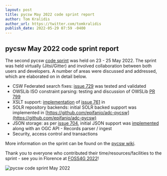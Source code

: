 ```yaml
---
layout: post
title: pycsw May 2022 code sprint report
author: Tom Kralidis
author_url: https://twitter.com/tomkralidis
publish_date: 2022-05-29 07:59 -0400
---
```


## pycsw May 2022 code sprint report

The second pycsw [code sprint](https://github.com/geopython/pycsw/wiki/Code-Sprint-2022-05) was held on 23 - 25 May 2022.  The
sprint was held virtually (Jitsi/Gitter) and involved collaboration between both users and developers.  A number of areas were
discussed and addressed, which are elaborated on in detail below.

- CSW Federated search fixes: [issue 729](https://github.com/geopython/pycsw/issues/729) was tested and validated
- OWSLib ISO constraint parsing: testing and discussion of OWSLib [PR 799](https://github.com/geopython/OWSLib/pull/799)
- XSLT support: [implementation](https://github.com/geopython/pycsw/pull/765) of [issue 761](https://github.com/geopython/pycsw/issues/761) in
- SOLR repository backends: initial SOLR backed support was implemented in [https://github.com/epifanio/adc-pycsw](https://github.com/epifanio/adc-pycsw)
- JSON storage: as per [issue 704](https://github.com/geopython/pycsw/issues/704), initial JSON support was [implemented](https://github.com/geopython/pycsw/pull/766) along with an OGC API - Records parser / ingest
- Security, access control and transactions

More information on the sprint can be found on the [pycsw wiki](https://github.com/geopython/pycsw/wiki/Code-Sprint-2022-05).

Thank you to everyone who contributed their time/resources/facilities to the sprint - see you in Florence at [FOSS4G 2022](https://2022.foss4g.org)!

![pycsw code sprint May 2022]({{site.baseurl}}/img/pycsw-codesprint-may-2022.png)
